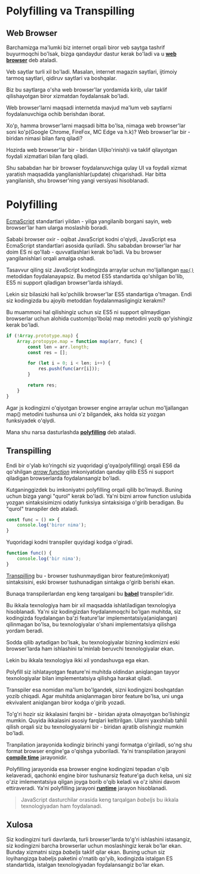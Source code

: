 # Polyfilling va Transpilling

## Web Browser

Barchamizga ma'lumki biz internet orqali biror veb saytga tashrif buyurmoqchi bo'lsak, bizga qandaydur dastur kerak bo'ladi va u [__web browser__](https://en.wikipedia.org/wiki/Web_browser) deb ataladi.

Veb saytlar turli xil bo'ladi. Masalan, internet magazin saytlari, ijtimoiy tarmoq saytlari, qidiruv saytlari va boshqalar. 

Biz bu saytlarga o'sha web browser'lar yordamida kirib, ular taklif qilishayotgan biror xizmatdan foydalansak bo'ladi. 

Web browser'larni maqsadi internetda mavjud ma'lum veb saytlarni foydalanuvchiga ochib berishdan iborat.

Xo'p, hamma browser'larni maqsadi bitta bo'lsa, nimaga web browser'lar soni ko'p(Google Chrome, FireFox, MC Edge va h.k)? Web browser'lar bir - biridan nimasi bilan farq qiladi?

Hozirda web browser'lar bir - biridan UI(ko'rinish)i va taklif qilayotgan foydali xizmatlari bilan farq qiladi. 

Shu sababdan har bir browser foydalanuvchiga qulay UI va foydali xizmat yaratish maqsadida yangilanishlar(update) chiqarishadi. Har bitta yangilanish, shu browser'ning yangi versiyasi hisoblanadi.

# Polyfilling

[EcmaScript](https://en.wikipedia.org/wiki/ECMAScript) standartlari yildan - yilga yangilanib borgani sayin, web browser'lar ham ularga moslashib boradi. 

Sababi browser oxir - oqibat JavaScript kodni o'qiydi, JavaScript esa EcmaScript standartlari asosida quriladi. Shu sababdan browser'lar har doim ES ni qo'llab - quvvatlashlari kerak bo'ladi. Va bu browser yangilanishlari orqali amalga oshadi.

Tasavvur qiling siz JavaScript kodingizda arraylar uchun mo'ljallangan [`map()`](https://developer.mozilla.org/en-US/docs/Web/JavaScript/Reference/Global_Objects/Array/map) metodidan foydalanayapsiz. Bu metod ES5 standartida qo'shilgan bo'lib, ES5 ni support qiladigan browser'larda ishlaydi. 

Lekin siz bilasizki hali ko'pchilik browser'lar ES5 standartiga o'tmagan. Endi siz kodingizda bu ajoyib metoddan foydalanmasligingiz kerakmi?

Bu muammoni hal qilishingiz uchun siz ES5 ni support qilmaydigan browserlar uchun alohida custom(qo'lbola) map metodini yozib qo'yishingiz kerak bo'ladi.

```js
if (!Array.prototype.map) {
    Array.protopype.map = function map(arr, func) {
        const len = arr.length;
        const res = [];

        for (let i = 0; i < len; i++) {
            res.push(func(arr[i]));
        }

        return res;
    }
}
```

Agar js kodingizni o'qiyotgan browser engine arraylar uchun mo'ljallangan map() metodini tushunsa uni o'z bilgandek, aks holda siz yozgan funksiyadek o'qiydi.

Mana shu narsa dasturlashda [__polyfilling__](https://developer.mozilla.org/en-US/docs/Glossary/Polyfill) deb ataladi.

## Transpilling

Endi bir o'ylab ko'ringchi siz yuqoridagi g'oya(polyfilling) orqali ES6 da qo'shilgan [_arrow function_](https://developer.mozilla.org/en-US/docs/Web/JavaScript/Reference/Functions/Arrow_functions) imkoniyatidan qanday qilib ES5 ni support qiladigan browserlarda foydalansangiz bo'ladi.

Kutganinggizdek bu imkoniyatni polyfilling orqali qilib bo'lmaydi. Buning uchun bizga yangi "qurol" kerak bo'ladi. Ya'ni bizni arrow function uslubida yozgan sintaksisimizni odatiy funksiya sintaksisiga o'girib beradigan. Bu "qurol" transpiler deb ataladi.

```js
const func = () => {
    console.log('biror nima');
}
```

Yuqoridagi kodni transpiler quyidagi kodga o'giradi.

```js
function func() {
    console.log('bir nima');
}
```

[Transpilling](https://developer.mozilla.org/en-US/docs/Glossary/Compile) bu - browser tushunmaydigan biror feature(imkoniyat) sintaksisini, eski browser tushunadigan sintakga o'girib berishi ekan.

Bunaqa transpilerlardan eng keng tarqalgani bu [__babel__](https://babeljs.io/) transpiler'idir.

Bu ikkala texnologiya ham bir xil maqsadda ishlatiladigan texnologiya hisoblanadi. Ya'ni siz kodingizdan foydalanmoqchi bo'lgan muhitda, siz kodingizda foydalangan ba'zi feature'lar implementatsiya(aniqlangan) qilinmagan bo'lsa, bu texnologiyalar o'shani implementatsiya qilishga yordam beradi.

Sodda qilib aytadigan bo'lsak, bu texnologiyalar bizning kodimizni eski browser'larda ham ishlashini ta'minlab beruvchi texnologiyalar ekan.

Lekin bu ikkala texnologiya ikki xil yondashuvga ega ekan.

Polyfill siz ishlatayotgan feature'ni muhitda oldindan aniqlangan tayyor texnologiyalar bilan implementatsiya qilishga harakat qiladi.

Transpiler esa nomidan ma'lum bo'lgandek, sizni kodingizni boshqatdan yozib chiqadi. Agar muhitda aniqlanmagan biror feature bo'lsa, uni unga ekvivalent aniqlangan biror kodga o'girib yozadi.

To'g'ri hozir siz ikkalasini farqini bir - biridan ajrata olmayotgan bo'lishingiz mumkin. Quyida ikkalasini asosiy farqlari keltirilgan. Ularni yaxshilab tahlil qilish orqali siz bu texnologiyalarni bir - biridan ajratib olishingiz mumkin bo'ladi.

Tranpilation jarayonida kodingiz birinchi yangi formatga o'giriladi, so'ng shu format browser engine'ga o'qishga yuboriladi. Ya'ni transpilation jarayoni [__compile time__](https://en.wikipedia.org/wiki/Compile_time) jarayonidir.

Polyfilling jarayonida esa browser engine kodingizni tepadan o'qib kelaveradi, qachonki engine biror tushunarsiz feature'ga duch kelsa, uni siz o'ziz imlementatsiya qilgan joyga borib o'qib keladi va o'z ishini davom ettiraveradi. Ya'ni polyfilling jarayoni [__runtime__](https://en.wikipedia.org/wiki/Runtime_system) jarayon hisoblanadi.

>JavaScript dasturchilar orasida keng tarqalgan _babeljs_ bu ikkala texnologiyadan ham foydalanadi.

## Xulosa

Siz kodingizni turli davrlarda, turli browser'larda to'g'ri ishlashini istasangiz, siz kodingizni barcha browserlar uchun moslashingiz kerak bo'lar ekan. Bunday xizmatni sizga _babeljs_ taklif qilar ekan. Buning uchun siz loyihangizga babeljs paketini o'rnatib qo'yib, kodingizda istalgan ES standartida, istalgan texnologiyadan foydalansangiz bo'lar ekan. 